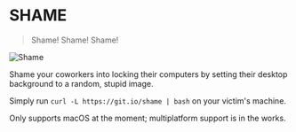 # SHAME
> Shame! Shame! Shame!

![Shame](https://media.giphy.com/media/vX9WcCiWwUF7G/giphy.gif "Shame")

Shame your coworkers into locking their computers by setting their desktop background to a random, stupid image.

Simply run `curl -L https://git.io/shame | bash` on your victim's machine.

Only supports macOS at the moment; multiplatform support is in the works.
